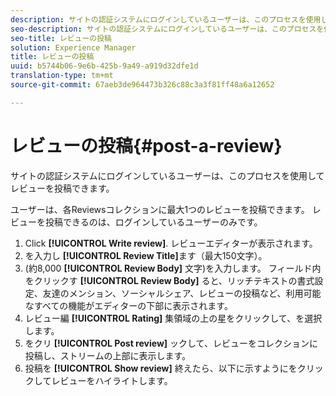 ```yaml
---
description: サイトの認証システムにログインしているユーザーは、このプロセスを使用してレビューを投稿できます。
seo-description: サイトの認証システムにログインしているユーザーは、このプロセスを使用してレビューを投稿できます。
seo-title: レビューの投稿
solution: Experience Manager
title: レビューの投稿
uuid: b5744b06-9e6b-425b-9a49-a919d32dfe1d
translation-type: tm+mt
source-git-commit: 67aeb3de964473b326c88c3a3f81ff48a6a12652

---
```



# レビューの投稿{#post-a-review}

サイトの認証システムにログインしているユーザーは、このプロセスを使用してレビューを投稿できます。

ユーザーは、各Reviewsコレクションに最大1つのレビューを投稿できます。 レビューを投稿できるのは、ログインしているユーザーのみです。

1. Click **[!UICONTROL Write review]**. レビューエディターが表示されます。
1. を入力し **[!UICONTROL Review Title]**&#x200B;ます（最大150文字）。
1. (約8,000 **[!UICONTROL Review Body]** 文字)を入力します。 フィールド内をクリックす **[!UICONTROL Review Body]** ると、リッチテキストの書式設定、友達のメンション、ソーシャルシェア、レビューの投稿など、利用可能なすべての機能がエディターの下部に表示されます。
1. レビュー編 **[!UICONTROL Rating]** 集領域の上の星をクリックして、を選択します。
1. をクリ **[!UICONTROL Post review]** ックして、レビューをコレクションに投稿し、ストリームの上部に表示します。
1. 投稿を **[!UICONTROL Show review]** 終えたら、以下に示すようにをクリックしてレビューをハイライトします。
